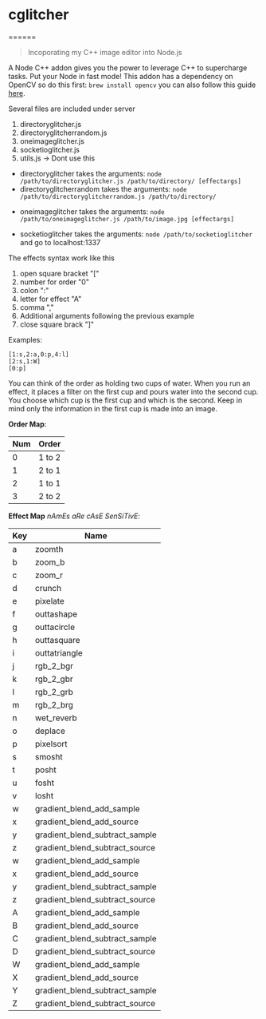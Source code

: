 # cglitcher
======

> Incoporating my C++ image editor into Node.js

A Node C++ addon gives you the power to leverage C++ to supercharge tasks. Put your Node in fast mode!
This addon has a dependency on OpenCV so do this first: `brew install opencv`
you can also follow this guide [here](https://jjyap.wordpress.com/2014/05/24/installing-opencv-2-4-9-on-mac-osx-with-python-support/).


Several files are included under server

1. directoryglitcher.js
2. directoryglitcherrandom.js
3. oneimageglitcher.js
4. socketioglitcher.js
5. utils.js -> Dont use this


+ directoryglitcher takes the arguments: `node /path/to/directoryglitcher.js /path/to/directory/ [effectargs]`
+ directoryglitcherrandom takes the arguments: `node /path/to/directoryglitcherrandom.js /path/to/directory/`
* oneimageglitcher takes the arguments: `node /path/to/oneimageglitcher.js /path/to/image.jpg [effectargs]`
- socketioglitcher takes the arguments: `node /path/to/socketioglitcher` and go to localhost:1337


The effects syntax work like this

1. open square bracket   "["
  1.  number for order   "0"
  2.  colon              ":"
  3.  letter for effect  "A"
   1. comma             ","
   2. Additional arguments following the previous example
2. close square brack    "]"

Examples:

    [1:s,2:a,0:p,4:l]
    [2:s,1:W]
    [0:p]

You can think of the order as holding two cups of water.
When you run an effect, it places a filter on the first cup
and pours water into the second cup. You choose which cup is
the first cup and which is the second. Keep in mind only the
information in the first cup is made into an image.


**Order Map**:

Num | Order 
--- | --- 
0   | 1 to 2
1   | 2 to 1
2   | 1 to 1
3   | 2 to 2


**Effect Map** _nAmEs aRe cAsE SenSiTivE_:

Key | Name 
--- | --- 
a   | zoomth 
b   | zoom_b 
c   | zoom_r 
d   | crunch 
e   | pixelate 
f   | outtashape 
g   | outtacircle
h   | outtasquare 
i   | outtatriangle 
j   | rgb_2_bgr
k   | rgb_2_gbr
l   | rgb_2_grb
m   | rgb_2_brg
n   | wet_reverb
o   | deplace
p   | pixelsort
s   | smosht
t   | posht
u   | fosht
v   | losht
w   | gradient_blend_add_sample
x   | gradient_blend_add_source
y   | gradient_blend_subtract_sample
z   | gradient_blend_subtract_source
w   | gradient_blend_add_sample
x   | gradient_blend_add_source
y   | gradient_blend_subtract_sample
z   | gradient_blend_subtract_source
A   | gradient_blend_add_sample
B   | gradient_blend_add_source
C   | gradient_blend_subtract_sample
D   | gradient_blend_subtract_source
W   | gradient_blend_add_sample
X   | gradient_blend_add_source
Y   | gradient_blend_subtract_sample
Z   | gradient_blend_subtract_source

